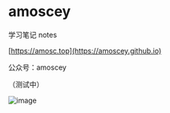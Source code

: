 # amoscey
学习笔记 notes


[https://amosc.top](https://amoscey.github.io)

公众号：amoscey

（测试中）

![image](https://user-images.githubusercontent.com/101571163/170822115-d81ade40-313a-48fb-a677-7a50bf48dcf6.png)
